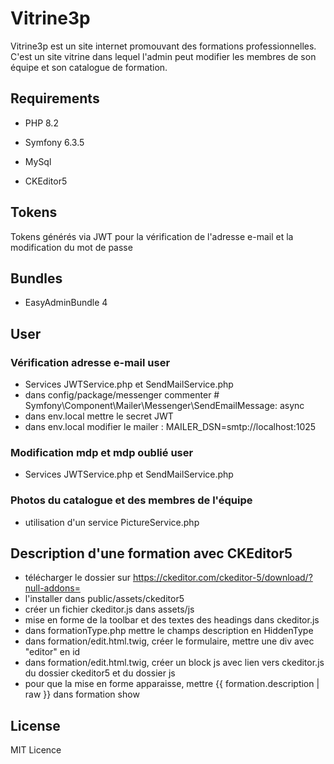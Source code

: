 # Vitrine3p

Vitrine3p est un site internet promouvant des formations professionnelles. C'est un site vitrine dans lequel l'admin peut modifier les membres de son équipe et son catalogue de formation.

## Requirements

- PHP 8.2
- Symfony 6.3.5
- MySql

- CKEditor5

## Tokens

Tokens générés via JWT pour la vérification de l'adresse e-mail et la modification du mot de passe

## Bundles

- EasyAdminBundle 4

## User

### Vérification adresse e-mail user
- Services JWTService.php et SendMailService.php
- dans config/package/messenger commenter   # Symfony\Component\Mailer\Messenger\SendEmailMessage: async
- dans env.local mettre le secret JWT
- dans env.local modifier le mailer : MAILER_DSN=smtp://localhost:1025

### Modification mdp et mdp oublié user
- Services JWTService.php et SendMailService.php

### Photos du catalogue et des membres de l'équipe
- utilisation d'un service PictureService.php

## Description d'une formation avec CKEditor5

- télécharger le dossier sur https://ckeditor.com/ckeditor-5/download/?null-addons= 
- l'installer dans public/assets/ckeditor5
- créer un fichier ckeditor.js dans assets/js
- mise en forme de la toolbar et des textes des headings dans ckeditor.js
- dans formationType.php mettre le champs description en HiddenType
- dans formation/edit.html.twig, créer le formulaire, mettre une div avec "editor" en id
- dans formation/edit.html.twig, créer un block js avec lien vers ckeditor.js du dossier ckeditor5 et du dossier js
- pour que la mise en forme apparaisse, mettre {{ formation.description | raw  }} dans formation show 

## License

MIT Licence
